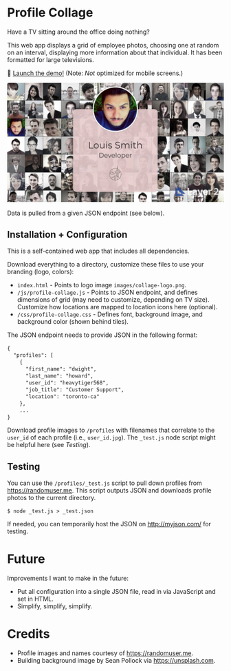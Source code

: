 # Profile Collage

Have a TV sitting around the office doing nothing?

This web app displays a grid of employee photos, choosing one at random on an interval, displaying more information about that individual. It has been formatted for large televisions.

 :rocket: [Launch the demo!](https://chrisgurney.github.io/profile-collage/) (Note: _Not_ optimized for mobile screens.)

![Screenshot of Profile Collage](/images/screenshot.jpg)

Data is pulled from a given JSON endpoint (see below).

## Installation + Configuration

This is a self-contained web app that includes all dependencies.

Download everything to a directory, customize these files to use your branding (logo, colors):

* `index.html` - Points to logo image `images/collage-logo.png`.
* `/js/profile-collage.js` - Points to JSON endpoint, and defines dimensions of grid (may need to customize, depending on TV size). Customize how locations are mapped to location icons here (optional).
* `/css/profile-collage.css` - Defines font, background image, and background color (shown behind tiles).

The JSON endpoint needs to provide JSON in the following format:

```
{
  "profiles": [
    {
      "first_name": "dwight",
      "last_name": "howard",
      "user_id": "heavytiger568",
      "job_title": "Customer Support",
      "location": "toronto-ca"
    },
    ...
}
```

Download profile images to `/profiles` with filenames that correlate to the `user_id` of each profile (i.e., `user_id.jpg`). The `_test.js` node script might be helpful here (see _Testing_).

## Testing

You can use the `/profiles/_test.js` script to pull down profiles from <https://randomuser.me>. This script outputs JSON and downloads profile photos to the current directory.

    $ node _test.js > _test.json

If needed, you can temporarily host the JSON on <http://myjson.com/> for testing.

# Future

Improvements I want to make in the future:

* Put all configuration into a single JSON file, read in via JavaScript and set in HTML.
* Simplify, simplify, simplify.

# Credits

* Profile images and names courtesy of <https://randomuser.me>. 
* Building background image by Sean Pollock via <https://unsplash.com>.